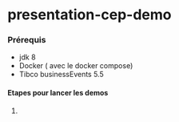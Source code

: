 # presentation-cep-demo

### Prérequis

- jdk 8
- Docker ( avec le docker compose)
- Tibco businessEvents 5.5

####  Etapes pour lancer les demos

1.  
